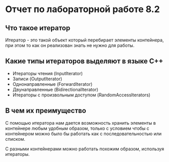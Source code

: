 # Отчет по лабораторной работе 8.2

## Что такое итератор

Итератор - это такой объект который перебирает элементы контейнера, при этом то как он реализован знать не нужно для работы.

## Какие типы итераторов выделяют в языке С++

+ Итераторы чтения (InputIterator)
+ Записи (OutputIterator)
+ Однонаправленные (ForwardIterator)
+ Двунаправленные (BidirectionalIterator)
+ Итераторы с произвольным доступом (RandomAccessIterators)

## В чем их преимущество

С помощью итератора нам дается возможность хранить элементы в контейнере любым удобным образом, только с условием чтобы с контейнером можно было бы работать как с последовательностью или списком.

С разными контейнерами можно работать похожим образом, используя итераторы.
